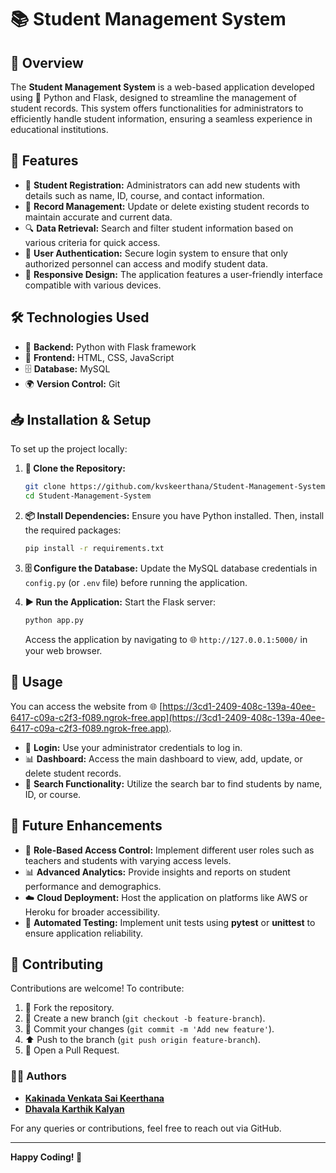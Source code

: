 # 📚 Student Management System

## 🌟 Overview

The **Student Management System** is a web-based application developed using 🐍 Python and Flask, designed to streamline the management of student records. This system offers functionalities for administrators to efficiently handle student information, ensuring a seamless experience in educational institutions.

## 🚀 Features

- 📝 **Student Registration:** Administrators can add new students with details such as name, ID, course, and contact information.
- 🔄 **Record Management:** Update or delete existing student records to maintain accurate and current data.
- 🔍 **Data Retrieval:** Search and filter student information based on various criteria for quick access.
- 🔑 **User Authentication:** Secure login system to ensure that only authorized personnel can access and modify student data.
- 🎨 **Responsive Design:** The application features a user-friendly interface compatible with various devices.

## 🛠 Technologies Used

- 🐍 **Backend:** Python with Flask framework
- 🎨 **Frontend:** HTML, CSS, JavaScript
- 🗄 **Database:** MySQL
- 🌍 **Version Control:** Git

## 📥 Installation & Setup

To set up the project locally:

1. **📂 Clone the Repository:**

   ```bash
   git clone https://github.com/kvskeerthana/Student-Management-System.git
   cd Student-Management-System
   ```

2. **📦 Install Dependencies:**
   Ensure you have Python installed. Then, install the required packages:

   ```bash
   pip install -r requirements.txt
   ```

3. **🗄 Configure the Database:**
   Update the MySQL database credentials in `config.py` (or `.env` file) before running the application.

4. **▶️ Run the Application:**
   Start the Flask server:

   ```bash
   python app.py
   ```

   Access the application by navigating to 🌐 `http://127.0.0.1:5000/` in your web browser.

## 🎯 Usage

You can access the website from 🌐 [https://3cd1-2409-408c-139a-40ee-6417-c09a-c2f3-f089.ngrok-free.app](https://3cd1-2409-408c-139a-40ee-6417-c09a-c2f3-f089.ngrok-free.app).

- 🔑 **Login:** Use your administrator credentials to log in.
- 📊 **Dashboard:** Access the main dashboard to view, add, update, or delete student records.
- 🔎 **Search Functionality:** Utilize the search bar to find students by name, ID, or course.

## 🔮 Future Enhancements

- 🔐 **Role-Based Access Control:** Implement different user roles such as teachers and students with varying access levels.
- 📊 **Advanced Analytics:** Provide insights and reports on student performance and demographics.
- ☁️ **Cloud Deployment:** Host the application on platforms like AWS or Heroku for broader accessibility.
- 🧪 **Automated Testing:** Implement unit tests using **pytest** or **unittest** to ensure application reliability.

## 🤝 Contributing

Contributions are welcome! To contribute:

1. 🍴 Fork the repository.
2. 🌿 Create a new branch (`git checkout -b feature-branch`).
3. 📝 Commit your changes (`git commit -m 'Add new feature'`).
4. ⬆️ Push to the branch (`git push origin feature-branch`).
5. 🔄 Open a Pull Request.

### 👩‍💻 Authors

- **[Kakinada Venkata Sai Keerthana](https://github.com/kvskeerthana)**
- **[Dhavala Karthik Kalyan](https://github.com/karthikkalyan1)**

For any queries or contributions, feel free to reach out via GitHub.

---

**Happy Coding! 🚀**

